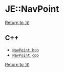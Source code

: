 # JE::NavPoint

[Return to `JE`](/docs/je.md)

## C++

- [`NavPoint.hpp`](/src/je/NavPoint.hpp)
- [`NavPoint.cpp`](/src/je/NavPoint.cpp)

[Return to `JE`](/docs/je.md)
